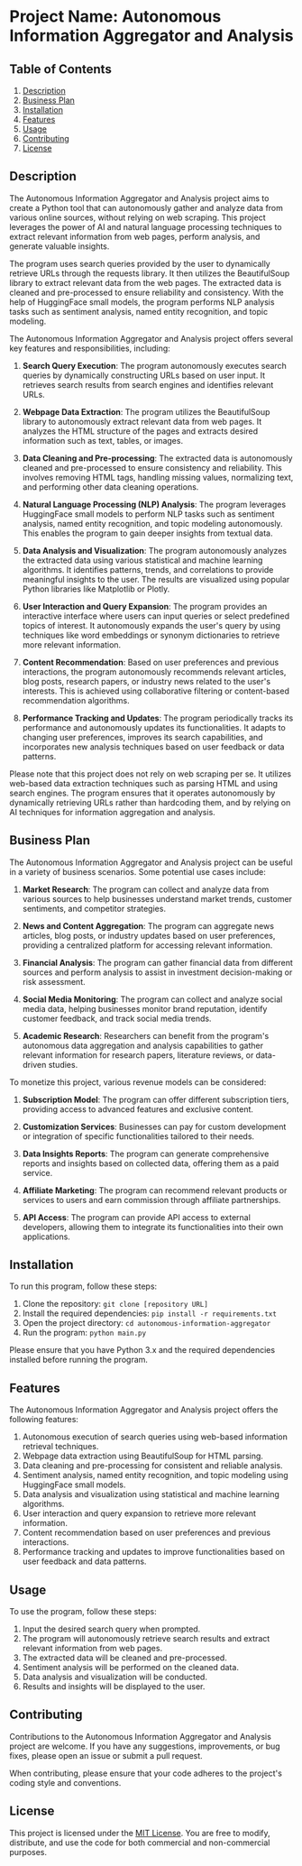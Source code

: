 # Project Name: Autonomous Information Aggregator and Analysis

## Table of Contents
1. [Description](#description)
2. [Business Plan](#business-plan)
3. [Installation](#installation)
4. [Features](#features)
5. [Usage](#usage)
6. [Contributing](#contributing)
7. [License](#license)

## Description
The Autonomous Information Aggregator and Analysis project aims to create a Python tool that can autonomously gather and analyze data from various online sources, without relying on web scraping. This project leverages the power of AI and natural language processing techniques to extract relevant information from web pages, perform analysis, and generate valuable insights.

The program uses search queries provided by the user to dynamically retrieve URLs through the requests library. It then utilizes the BeautifulSoup library to extract relevant data from the web pages. The extracted data is cleaned and pre-processed to ensure reliability and consistency. With the help of HuggingFace small models, the program performs NLP analysis tasks such as sentiment analysis, named entity recognition, and topic modeling.

The Autonomous Information Aggregator and Analysis project offers several key features and responsibilities, including:

1. **Search Query Execution**: The program autonomously executes search queries by dynamically constructing URLs based on user input. It retrieves search results from search engines and identifies relevant URLs.

2. **Webpage Data Extraction**: The program utilizes the BeautifulSoup library to autonomously extract relevant data from web pages. It analyzes the HTML structure of the pages and extracts desired information such as text, tables, or images.

3. **Data Cleaning and Pre-processing**: The extracted data is autonomously cleaned and pre-processed to ensure consistency and reliability. This involves removing HTML tags, handling missing values, normalizing text, and performing other data cleaning operations.

4. **Natural Language Processing (NLP) Analysis**: The program leverages HuggingFace small models to perform NLP tasks such as sentiment analysis, named entity recognition, and topic modeling autonomously. This enables the program to gain deeper insights from textual data.

5. **Data Analysis and Visualization**: The program autonomously analyzes the extracted data using various statistical and machine learning algorithms. It identifies patterns, trends, and correlations to provide meaningful insights to the user. The results are visualized using popular Python libraries like Matplotlib or Plotly.

6. **User Interaction and Query Expansion**: The program provides an interactive interface where users can input queries or select predefined topics of interest. It autonomously expands the user's query by using techniques like word embeddings or synonym dictionaries to retrieve more relevant information.

7. **Content Recommendation**: Based on user preferences and previous interactions, the program autonomously recommends relevant articles, blog posts, research papers, or industry news related to the user's interests. This is achieved using collaborative filtering or content-based recommendation algorithms.

8. **Performance Tracking and Updates**: The program periodically tracks its performance and autonomously updates its functionalities. It adapts to changing user preferences, improves its search capabilities, and incorporates new analysis techniques based on user feedback or data patterns.

Please note that this project does not rely on web scraping per se. It utilizes web-based data extraction techniques such as parsing HTML and using search engines. The program ensures that it operates autonomously by dynamically retrieving URLs rather than hardcoding them, and by relying on AI techniques for information aggregation and analysis.

## Business Plan
The Autonomous Information Aggregator and Analysis project can be useful in a variety of business scenarios. Some potential use cases include:

1. **Market Research**: The program can collect and analyze data from various sources to help businesses understand market trends, customer sentiments, and competitor strategies.

2. **News and Content Aggregation**: The program can aggregate news articles, blog posts, or industry updates based on user preferences, providing a centralized platform for accessing relevant information.

3. **Financial Analysis**: The program can gather financial data from different sources and perform analysis to assist in investment decision-making or risk assessment.

4. **Social Media Monitoring**: The program can collect and analyze social media data, helping businesses monitor brand reputation, identify customer feedback, and track social media trends.

5. **Academic Research**: Researchers can benefit from the program's autonomous data aggregation and analysis capabilities to gather relevant information for research papers, literature reviews, or data-driven studies.

To monetize this project, various revenue models can be considered:

1. **Subscription Model**: The program can offer different subscription tiers, providing access to advanced features and exclusive content.

2. **Customization Services**: Businesses can pay for custom development or integration of specific functionalities tailored to their needs.

3. **Data Insights Reports**: The program can generate comprehensive reports and insights based on collected data, offering them as a paid service.

4. **Affiliate Marketing**: The program can recommend relevant products or services to users and earn commission through affiliate partnerships.

5. **API Access**: The program can provide API access to external developers, allowing them to integrate its functionalities into their own applications.

## Installation
To run this program, follow these steps:

1. Clone the repository: `git clone [repository URL]`
2. Install the required dependencies: `pip install -r requirements.txt`
3. Open the project directory: `cd autonomous-information-aggregator`
4. Run the program: `python main.py`

Please ensure that you have Python 3.x and the required dependencies installed before running the program.

## Features
The Autonomous Information Aggregator and Analysis project offers the following features:

1. Autonomous execution of search queries using web-based information retrieval techniques.
2. Webpage data extraction using BeautifulSoup for HTML parsing.
3. Data cleaning and pre-processing for consistent and reliable analysis.
4. Sentiment analysis, named entity recognition, and topic modeling using HuggingFace small models.
5. Data analysis and visualization using statistical and machine learning algorithms.
6. User interaction and query expansion to retrieve more relevant information.
7. Content recommendation based on user preferences and previous interactions.
8. Performance tracking and updates to improve functionalities based on user feedback and data patterns.

## Usage
To use the program, follow these steps:

1. Input the desired search query when prompted.
2. The program will autonomously retrieve search results and extract relevant information from web pages.
3. The extracted data will be cleaned and pre-processed.
4. Sentiment analysis will be performed on the cleaned data.
5. Data analysis and visualization will be conducted.
6. Results and insights will be displayed to the user.

## Contributing
Contributions to the Autonomous Information Aggregator and Analysis project are welcome. If you have any suggestions, improvements, or bug fixes, please open an issue or submit a pull request. 

When contributing, please ensure that your code adheres to the project's coding style and conventions.

## License
This project is licensed under the [MIT License](LICENSE). You are free to modify, distribute, and use the code for both commercial and non-commercial purposes.